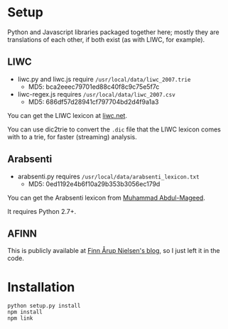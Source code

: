 # Setup

Python and Javascript libraries packaged together here;
mostly they are translations of each other, if both exist (as with LIWC, for example).

## LIWC

- liwc.py and liwc.js require `/usr/local/data/liwc_2007.trie`
  - MD5: bca2eeec79701ed88c40f8c9c75e5f7c
- liwc-regex.js requires `/usr/local/data/liwc_2007.csv`
  - MD5: 686df57d28941cf797704bd2d4f9a1a3

You can get the LIWC lexicon at [liwc.net](http://liwc.net/).

You can use dic2trie to convert the `.dic` file that the LIWC lexicon comes
with to a trie, for faster (streaming) analysis.

## Arabsenti

- arabsenti.py requires `/usr/local/data/arabsenti_lexicon.txt`
  - MD5: 0ed1192e4b6f10a29b353b3056ec179d

You can get the Arabsenti lexicon from [Muhammad Abdul-Mageed](http://mumageed.blogspot.com/).

It requires Python 2.7+.

## AFINN

This is publicly available at [Finn Årup Nielsen's blog](http://fnielsen.posterous.com/afinn-a-new-word-list-for-sentiment-analysis), so I just left it in the code.

# Installation

    python setup.py install
    npm install
    npm link

